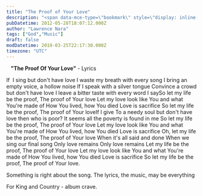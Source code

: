 ```yaml
---
title: "The Proof of Your Love"
description: "<span data-mce-type=\"bookmark\" style=\"display: inline-block; width: 0px; overflow: hidden; line-height: 0;\" class=\"mce\SELRES\start\">﻿</span>   \"The Proof O..."
pubDatetime: 2012-05-28T18:07:12.000Z
author: "Lawrence Nara"
tags: ["God","Music"]
draft: false
modDatetime: 2019-03-25T22:17:30.000Z
timezone: "UTC"
---
```


<span data-mce-type="bookmark" style="display: inline-block; width: 0px; overflow: hidden; line-height: 0;" class="mce\_SELRES\_start">﻿</span>   **"The Proof Of Your Love"** - Lyrics

If  I sing but don't have love I waste my breath with every song I bring an empty voice, a hollow noise If I speak with a silver tongue Convince a crowd but don't have love I leave a bitter taste with every word I saySo let my life be the proof, The proof of Your love Let my love look like You and what You're made of How You lived, how You died Love is sacrifice So let my life be the proof, The proof of Your loveIf I give To a needy soul but don't have love then who is poor? It seems all the poverty is found in me So let my life be the proof, The proof of Your love Let my love look like You and what You're made of How You lived, how You died Love is sacrifice Oh, let my life be the proof, The proof of Your love When it's all said and done When we sing our final song Only love remains Only love remains Let my life be the proof, The proof of Your love Let my love look like You and what You're made of How You lived, how You died Love is sacrifice So let my life be the proof, The proof of Your love.

Something is right about the song. The lyrics, the music, may be everything

For King and Country - album crave.
